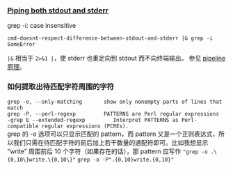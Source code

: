 ### [Piping both stdout and stderr](https://stackoverflow.com/questions/16497317/piping-both-stdout-and-stderr-in-bash)
grep -i: case insensitive
```shell
cmd-doesnt-respect-difference-between-stdout-and-stderr |& grep -i SomeError
```
`|&` 相当于 `2>&1 |`，使 stderr 也重定向到 stdout 而不向终端输出。 参见 [pipeline 原理](https://stackoverflow.com/questions/9834086/what-is-a-simple-explanation-for-how-pipes-work-in-bash#answer-63979785)。

### 如何提取出待匹配字符周围的字符
```grep -o, --only-matching       show only nonempty parts of lines that match```\
`grep -P, --perl-regexp         PATTERNS are Perl regular expressions`\
`-grep E --extended-regexp         Interpret PATTERNS as Perl-compatible regular expressions (PCREs).`\
grep 的 -o 选项可以只显示匹配的 pattern，而 pattern 又是一个正则表达式，所以我们只需在待匹配字符的前后加上若干数量的通配符即可。比如我想显示 “write” 周围前后 10 个字符（如果存在的话），那 pattern 应写作 `"grep -o .\{0,10\}write.\{0,10\}"` `grep -o -P".{0,10}write.{0,10}"`

